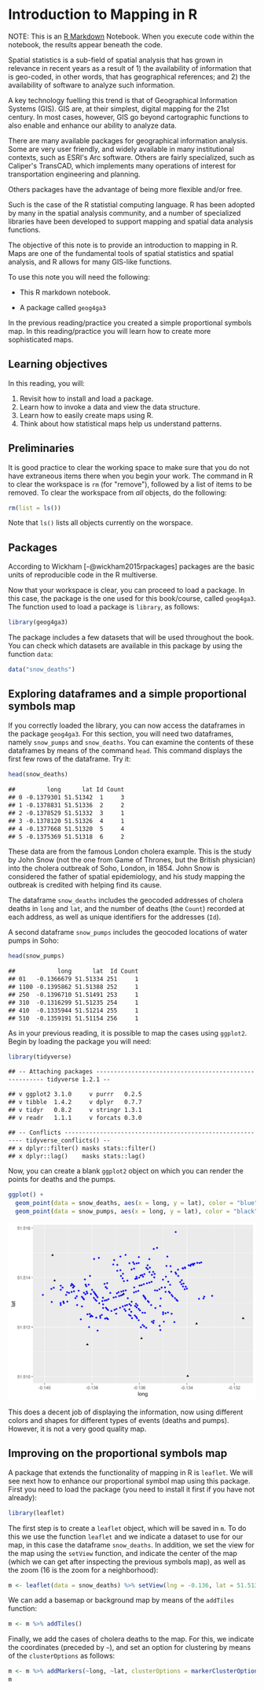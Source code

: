 # Introduction to Mapping in R

NOTE: This is an [R Markdown](http://rmarkdown.rstudio.com) Notebook. When you execute code within the notebook, the results appear beneath the code. 

Spatial statistics is a sub-field of spatial analysis that has grown in relevance in recent years as a result of 1) the availability of information that is geo-coded, in other words, that has geographical references; and 2) the availability of software to analyze such information.

A key technology fuelling this trend is that of Geographical Information Systems (GIS). GIS are, at their simplest, digital mapping for the 21st century. In most cases, however, GIS go beyond cartographic functions to also enable and enhance our ability to analyze data.

There are many available packages for geographical information analysis. Some are very user friendly, and widely available in many institutional contexts, such as ESRI's Arc software. Others are fairly specialized, such as Caliper's TransCAD, which implements many operations of interest for transportation engineering and planning. 

Others packages have the advantage of being more flexible and/or free.

Such is the case of the R statistial computing language. R has been adopted by many in the spatial analysis community, and a number of specialized libraries have been developed to support mapping and spatial data analysis functions.

The objective of this note is to provide an introduction to mapping in R. Maps are one of the fundamental tools of spatial statistics and spatial analysis, and R allows for many GIS-like functions.

To use this note you will need the following:

* This R markdown notebook.

* A package called `geog4ga3`

In the previous reading/practice you created a simple proportional symbols map. In this reading/practice you will learn how to create more sophisticated maps.

## Learning objectives

In this reading, you will:

1. Revisit how to install and load a package.
2. Learn how to invoke a data and view the data structure.
3. Learn how to easily create maps using R.
4. Think about how statistical maps help us understand patterns. 

## Preliminaries

It is good practice to clear the working space to make sure that you do not have extraneous items there when you begin your work. The command in R to clear the workspace is `rm` (for "remove"), followed by a list of items to be removed. To clear the workspace from _all_ objects, do the following:

```r
rm(list = ls())
```

Note that `ls()` lists all objects currently on the worspace.

## Packages

According to Wickham [-@wickham2015rpackages] packages are the basic units of reproducible code in the R multiverse.

Now that your workspace is clear, you can proceed to load a package. In this case, the package is the one used for this book/course, called `geog4ga3`. The function used to load a package is `library`, as follows:

```r
library(geog4ga3)
```

The package includes a few datasets that will be used throughout the book. You can check which datasets are available in this package by using the function `data`:

```r
data("snow_deaths")
```

## Exploring dataframes and a simple proportional symbols map

If you correctly loaded the library, you can now access the dataframes in the package `geog4ga3`. For this section, you will need two dataframes, namely `snow_pumps` and `snow_deaths`. You can examine the contents of these dataframes by means of the command `head`. This command displays the first few rows of the dataframe. Try it:

```r
head(snow_deaths)
```

```
##         long      lat Id Count
## 0 -0.1379301 51.51342  1     3
## 1 -0.1378831 51.51336  2     2
## 2 -0.1378529 51.51332  3     1
## 3 -0.1378120 51.51326  4     1
## 4 -0.1377668 51.51320  5     4
## 5 -0.1375369 51.51318  6     2
```

These data are from the famous London cholera example. This is the study by John Snow (not the one from Game of Thrones, but the British physician) into the cholera outbreak of Soho, London, in 1854. John Snow is considered the father of spatial epidemiology, and his study mapping the outbreak is credited with helping find its cause.

The dataframe `snow_deaths` includes the geocoded addresses of cholera deaths in `long` and `lat`, and the number of deaths (the `Count`) recorded at each address, as well as unique identifiers for the addresses (`Id`).

A second dataframe `snow_pumps` includes the geocoded locations of water pumps in Soho:

```r
head(snow_pumps)
```

```
##            long      lat  Id Count
## 01   -0.1366679 51.51334 251     1
## 1100 -0.1395862 51.51388 252     1
## 250  -0.1396710 51.51491 253     1
## 310  -0.1316299 51.51235 254     1
## 410  -0.1335944 51.51214 255     1
## 510  -0.1359191 51.51154 256     1
```

As in your previous reading, it is possible to map the cases using `ggplot2`. Begin by loading the package you will need:

```r
library(tidyverse)
```

```
## -- Attaching packages ------------------------------------------------------- tidyverse 1.2.1 --
```

```
## v ggplot2 3.1.0     v purrr   0.2.5
## v tibble  1.4.2     v dplyr   0.7.7
## v tidyr   0.8.2     v stringr 1.3.1
## v readr   1.1.1     v forcats 0.3.0
```

```
## -- Conflicts ---------------------------------------------------------- tidyverse_conflicts() --
## x dplyr::filter() masks stats::filter()
## x dplyr::lag()    masks stats::lag()
```

Now, you can create a blank `ggplot2` object on which you can render the points for deaths and the pumps.

```r
ggplot() +
  geom_point(data = snow_deaths, aes(x = long, y = lat), color = "blue", shape = 16) +
  geom_point(data = snow_pumps, aes(x = long, y = lat), color = "black", shape = 17)
```

<img src="02-Introduction-to-Mapping_files/figure-html/unnamed-chunk-7-1.png" width="672" />

This does a decent job of displaying the information, now using different colors and shapes for different types of events (deaths and pumps). However, it is not a very good quality map.

## Improving on the proportional symbols map

A package that extends the functionality of mapping in R is `leaflet`. We will see next how to enhance our proportional symbol map using this package. First you  need to load the package (you need to install it first if you have not already):

```r
library(leaflet)
```

The first step is to create a `leaflet` object, which will be saved in `m`. To do this we use the function `leaflet` and we indicate a dataset to use for our map, in this case the dataframe `snow_deaths`. In addition, we set the view for the map using the `setView` function, and indicate the center of the map (which we can get after inspecting the previous symbols map), as well as the zoom (16 is the zoom for a neighborhood): 

```r
m <- leaflet(data = snow_deaths) %>% setView(lng = -0.136, lat = 51.513, zoom = 16)
```

We can add a basemap or background map by means of the `addTiles` function:

```r
m <- m %>% addTiles()
```

Finally, we add the cases of cholera deaths to the map. For this, we indicate the coordinates (preceded by `~`), and set an option for clustering by means of the `clusterOptions` as follows:

```r
m <- m %>% addMarkers(~long, ~lat, clusterOptions = markerClusterOptions(), group = "Deaths")
m
```

<!--html_preserve--><div id="htmlwidget-a5e4240f49fcf938e487" style="width:672px;height:480px;" class="leaflet html-widget"></div>
<script type="application/json" data-for="htmlwidget-a5e4240f49fcf938e487">{"x":{"options":{"crs":{"crsClass":"L.CRS.EPSG3857","code":null,"proj4def":null,"projectedBounds":null,"options":{}}},"setView":[[51.513,-0.136],16,[]],"calls":[{"method":"addTiles","args":["//{s}.tile.openstreetmap.org/{z}/{x}/{y}.png",null,null,{"minZoom":0,"maxZoom":18,"tileSize":256,"subdomains":"abc","errorTileUrl":"","tms":false,"noWrap":false,"zoomOffset":0,"zoomReverse":false,"opacity":1,"zIndex":1,"detectRetina":false,"attribution":"&copy; <a href=\"http://openstreetmap.org\">OpenStreetMap<\/a> contributors, <a href=\"http://creativecommons.org/licenses/by-sa/2.0/\">CC-BY-SA<\/a>"}]},{"method":"addMarkers","args":[[51.5134177124172,51.5133613998342,51.5133170489738,51.5132621296606,51.5132039767177,51.5131835520485,51.5133591867692,51.5133280355029,51.5133229578595,51.5134266728971,51.5133811892354,51.5134623424476,51.5132159285183,51.5131694485925,51.5131164749112,51.5132396116239,51.5131644210432,51.5131781841165,51.5131111979614,51.5130554375432,51.5134413327101,51.5135924208041,51.5134023383083,51.5133795728564,51.5134107815111,51.5136414526995,51.5136934269499,51.5137448755457,51.5136761001242,51.513589650219,51.5136630762747,51.5135023127246,51.5135825682104,51.5135413161461,51.5132975437477,51.5132905255639,51.5130133334294,51.5129647596832,51.5128932509875,51.5129641586053,51.5130248397129,51.5130266757898,51.5128309621333,51.5128845609982,51.512526461566,51.5124652322484,51.5124282017241,51.5124146502324,51.5125095595528,51.5123779695186,51.5124468842647,51.5124910903494,51.5123735237671,51.5123394658191,51.5123641435114,51.5123186592339,51.5125404192213,51.5126486001691,51.5126924102854,51.5129565492695,51.5127646786194,51.512780135276,51.5127261821783,51.5126812212502,51.5129138940919,51.5130464173057,51.5130736199273,51.5130871653118,51.5131217300639,51.5131870380734,51.5132144650686,51.5132493670279,51.5132712298232,51.5133000053292,51.513159501803,51.5130159068474,51.5129212632447,51.5128901273703,51.5128594972903,51.5128304407162,51.5127817133823,51.5127289953887,51.5128684899971,51.5127227024346,51.5126544175993,51.5127129238493,51.5126151331328,51.5124909274326,51.512449001123,51.5124646732061,51.5124131425941,51.5123580283144,51.5122714848582,51.5123551037207,51.5119909705128,51.5120825390407,51.5120308435294,51.511969715045,51.5118816026324,51.5120498288562,51.5122501450068,51.5121617481752,51.5122122493473,51.5125728000174,51.5125753130745,51.512671783869,51.5127265275065,51.5127937521836,51.5128459418976,51.5128794716827,51.5129387875413,51.5127652622967,51.5128439493493,51.5125320092663,51.5121976542315,51.5122147337627,51.5131535576567,51.5130560038467,51.5131654276186,51.5130978234435,51.5132380800188,51.5132931133948,51.5133792266715,51.5134305977733,51.5134746492998,51.513421592435,51.5135280975109,51.513481380808,51.5135939675143,51.5132269067679,51.5131797922196,51.5131320343792,51.5130478021104,51.5130059829172,51.5128825050525,51.5132697651429,51.5134585203029,51.513431301037,51.5134020526073,51.5125929850428,51.5125846188892,51.5125545302918,51.5125207793547,51.5131371982402,51.513228105499,51.5131523869471,51.5132575922725,51.5135441147158,51.5136261147011,51.51363711464,51.5135240566799,51.513819503245,51.5137237779958,51.5137037259797,51.5138308609666,51.5139154145108,51.5135966548401,51.5140320770328,51.5138912073965,51.5137575614511,51.5140647728081,51.5141461334489,51.5142009244163,51.5142299752522,51.5143186433979,51.5143770664962,51.5143572324987,51.5143820227307,51.5144016914121,51.5145215552817,51.5144974265937,51.5144724263714,51.5145042399781,51.5145458084146,51.5145612191587,51.5145938592689,51.514581130254,51.5146055484873,51.5158344922564,51.5151947768411,51.515148910154,51.514818276315,51.5148434841345,51.5149136908635,51.5144955261107,51.5147432533526,51.5144670343971,51.514453057596,51.5148446763327,51.5143888129264,51.5143992425991,51.5143350546395,51.5142241938589,51.5142200496112,51.5141451611806,51.5141081200325,51.5143589918305,51.5143258278403,51.5145439352589,51.5145694098648,51.5145860585039,51.5146120020105,51.5145748931058,51.5145068922349,51.5142738740676,51.5142925294013,51.5140584415023,51.514147904667,51.5139612895256,51.514026681852,51.514075625164,51.5140955500651,51.5141341964856,51.5140332357038,51.51399639475,51.5139599546022,51.5139447099578,51.5138209431322,51.5139986643176,51.5137949340791,51.5137664510085,51.5137255314975,51.5136915654178,51.5136724428681,51.5136025045006,51.5134817494629,51.5134582133826,51.5134291944654,51.5134042540195,51.5133593215734,51.5133780414208,51.513854511423,51.5138745706323,51.513564922941,51.5136162065225,51.5137422432042,51.5139182142438,51.5137723972996,51.5135021957619,51.5137121442364,51.513643808406,51.5137110723171,51.5140612381261,51.5147479928322,51.5147942645459,51.5145260811066,51.5147058764589,51.5123109173558,51.5119984599128,51.5118557192269],[-0.137930104010558,-0.137883080050043,-0.137852910334902,-0.137811953946547,-0.13776682625895,-0.137536941414194,-0.138200478229867,-0.138045001181023,-0.138276150015847,-0.138223486436163,-0.138337036751987,-0.138562712674585,-0.138425595569866,-0.138378445203786,-0.138337151287555,-0.138645453374908,-0.138697906588005,-0.137924280930384,-0.137864911517368,-0.137811483555299,-0.138761923444541,-0.138798841466148,-0.139044685640647,-0.138969769250852,-0.138863423701818,-0.138752495986867,-0.138808158700832,-0.138856026577997,-0.138886865385659,-0.139239358857342,-0.139321273414791,-0.139315996025543,-0.139615957798045,-0.139719311011435,-0.140073811518465,-0.139094018235715,-0.13969719300269,-0.139327083693065,-0.139317388053158,-0.139186819378375,-0.13903594103458,-0.139209112335763,-0.138427009719529,-0.138624089822381,-0.138095738730479,-0.138034566532032,-0.137983558408747,-0.138064861673808,-0.138193772599653,-0.13781768058354,-0.137655876664111,-0.137584251590895,-0.137650308280313,-0.137449685402355,-0.137375960345323,-0.137327183060384,-0.136979895082568,-0.137180471112416,-0.137052256705603,-0.137695283980724,-0.137532968405366,-0.137419027899659,-0.137367685597074,-0.137324900434833,-0.13753072078947,-0.137561709372639,-0.137465963095969,-0.137386069143822,-0.137305905402978,-0.137088921783477,-0.136996507652827,-0.136858967055843,-0.136777631573641,-0.13670521328998,-0.136493541498875,-0.1363296093128,-0.13642355437644,-0.136523354073943,-0.136599464715498,-0.136698903900388,-0.136818608892988,-0.136972720982157,-0.13635852222683,-0.136629907913101,-0.136584421189908,-0.136422562827327,-0.136345100970831,-0.136437423660872,-0.13637725593617,-0.136196885696964,-0.136141564934112,-0.136101691853672,-0.13603019775476,-0.136309771693643,-0.135940418807579,-0.135857833871398,-0.135800071388929,-0.13571676147881,-0.135119199651659,-0.135144413368991,-0.135393879321116,-0.135409196321426,-0.135472107671099,-0.135765474474457,-0.13587129725092,-0.135975667166644,-0.136032902456437,-0.136115157826193,-0.136180249325612,-0.136083007793062,-0.136139451247873,-0.135328712820307,-0.135122094886835,-0.134644707328384,-0.134521544053972,-0.13496689238324,-0.135098133618687,-0.134393575502607,-0.134505247562517,-0.134436800798234,-0.134593602630156,-0.134640476323922,-0.134708685062981,-0.134756193685838,-0.135244384441936,-0.134897297638676,-0.135157928194478,-0.135344164321286,-0.135063381103534,-0.135800950518772,-0.135761610342889,-0.135740195630197,-0.135644938517451,-0.135601712101864,-0.13550137997266,-0.135832121260455,-0.136048811687163,-0.136139629106658,-0.136227828987915,-0.134999321749233,-0.134792944843084,-0.134896134291146,-0.13499995822671,-0.133482869177093,-0.133265220914633,-0.133296159096638,-0.132933520033842,-0.133998061085642,-0.134041910097202,-0.134156125430805,-0.134091267691142,-0.134272307054501,-0.134220279673234,-0.134704077450268,-0.134782332224299,-0.135010480599383,-0.134923206586314,-0.134884697385023,-0.134212375301518,-0.13413525046192,-0.134364183806531,-0.134446761264503,-0.134479407284249,-0.13465781338051,-0.134367284903915,-0.134178675873201,-0.134159802982986,-0.134068743540174,-0.134085166112154,-0.133821454567768,-0.133922315573705,-0.133849801388977,-0.133725297875756,-0.133745361367268,-0.133675758620499,-0.133563506220195,-0.133466554504968,-0.133392911328955,-0.13447415999148,-0.135259025703631,-0.13539533964416,-0.136022252986943,-0.136804117171357,-0.13658336059377,-0.135652973903524,-0.135577955351805,-0.134859650909087,-0.134689584742692,-0.13481827258339,-0.135703556340337,-0.135561351789002,-0.135648690168136,-0.135415186294267,-0.135576357841223,-0.135356677740601,-0.135475413644982,-0.136226113608836,-0.136328132175019,-0.136222147739477,-0.136117449584061,-0.13603032610347,-0.136266512833731,-0.136421363235172,-0.136934565325728,-0.136930812044807,-0.136799217089535,-0.136779604473422,-0.136695911836955,-0.136712199114799,-0.136123239897924,-0.135958317916009,-0.135882661614175,-0.135787715898289,-0.135849408611936,-0.13600822222389,-0.136098773834616,-0.136169607538601,-0.135485063868566,-0.135374041226318,-0.135581830640019,-0.135679025987977,-0.135814477761582,-0.135904600280311,-0.135992150697614,-0.136216866756181,-0.136578747125891,-0.13667508400121,-0.136764348161167,-0.136876973157585,-0.13695294902936,-0.137230493796608,-0.136650546959065,-0.136502664677893,-0.13736659135294,-0.137421887399464,-0.137472256016921,-0.138300115934668,-0.137362664817636,-0.137995119447203,-0.138139258555061,-0.138239344033771,-0.138271816604014,-0.138082797902251,-0.137911683038597,-0.137707109451447,-0.137107740547768,-0.137064556384258,-0.138473542100727,-0.138123159327677,-0.137762148270563],null,null,"Deaths",{"interactive":true,"draggable":false,"keyboard":true,"title":"","alt":"","zIndexOffset":0,"opacity":1,"riseOnHover":false,"riseOffset":250},null,null,{"showCoverageOnHover":true,"zoomToBoundsOnClick":true,"spiderfyOnMaxZoom":true,"removeOutsideVisibleBounds":true,"spiderLegPolylineOptions":{"weight":1.5,"color":"#222","opacity":0.5},"freezeAtZoom":false},null,null,{"interactive":false,"permanent":false,"direction":"auto","opacity":1,"offset":[0,0],"textsize":"10px","textOnly":false,"className":"","sticky":true},null]}],"limits":{"lat":[51.5118557192269,51.5158344922564],"lng":[-0.140073811518465,-0.132933520033842]}},"evals":[],"jsHooks":[]}</script><!--/html_preserve-->

To the map above we could also add the location of the pumps (notice that the Broad Street Pump is already shown in the basemap!):

```r
m %>% addMarkers(data = snow_pumps, ~long, ~lat, group = "Pumps")
```

<!--html_preserve--><div id="htmlwidget-a3ea29815f8f07b96d24" style="width:672px;height:480px;" class="leaflet html-widget"></div>
<script type="application/json" data-for="htmlwidget-a3ea29815f8f07b96d24">{"x":{"options":{"crs":{"crsClass":"L.CRS.EPSG3857","code":null,"proj4def":null,"projectedBounds":null,"options":{}}},"setView":[[51.513,-0.136],16,[]],"calls":[{"method":"addTiles","args":["//{s}.tile.openstreetmap.org/{z}/{x}/{y}.png",null,null,{"minZoom":0,"maxZoom":18,"tileSize":256,"subdomains":"abc","errorTileUrl":"","tms":false,"noWrap":false,"zoomOffset":0,"zoomReverse":false,"opacity":1,"zIndex":1,"detectRetina":false,"attribution":"&copy; <a href=\"http://openstreetmap.org\">OpenStreetMap<\/a> contributors, <a href=\"http://creativecommons.org/licenses/by-sa/2.0/\">CC-BY-SA<\/a>"}]},{"method":"addMarkers","args":[[51.5134177124172,51.5133613998342,51.5133170489738,51.5132621296606,51.5132039767177,51.5131835520485,51.5133591867692,51.5133280355029,51.5133229578595,51.5134266728971,51.5133811892354,51.5134623424476,51.5132159285183,51.5131694485925,51.5131164749112,51.5132396116239,51.5131644210432,51.5131781841165,51.5131111979614,51.5130554375432,51.5134413327101,51.5135924208041,51.5134023383083,51.5133795728564,51.5134107815111,51.5136414526995,51.5136934269499,51.5137448755457,51.5136761001242,51.513589650219,51.5136630762747,51.5135023127246,51.5135825682104,51.5135413161461,51.5132975437477,51.5132905255639,51.5130133334294,51.5129647596832,51.5128932509875,51.5129641586053,51.5130248397129,51.5130266757898,51.5128309621333,51.5128845609982,51.512526461566,51.5124652322484,51.5124282017241,51.5124146502324,51.5125095595528,51.5123779695186,51.5124468842647,51.5124910903494,51.5123735237671,51.5123394658191,51.5123641435114,51.5123186592339,51.5125404192213,51.5126486001691,51.5126924102854,51.5129565492695,51.5127646786194,51.512780135276,51.5127261821783,51.5126812212502,51.5129138940919,51.5130464173057,51.5130736199273,51.5130871653118,51.5131217300639,51.5131870380734,51.5132144650686,51.5132493670279,51.5132712298232,51.5133000053292,51.513159501803,51.5130159068474,51.5129212632447,51.5128901273703,51.5128594972903,51.5128304407162,51.5127817133823,51.5127289953887,51.5128684899971,51.5127227024346,51.5126544175993,51.5127129238493,51.5126151331328,51.5124909274326,51.512449001123,51.5124646732061,51.5124131425941,51.5123580283144,51.5122714848582,51.5123551037207,51.5119909705128,51.5120825390407,51.5120308435294,51.511969715045,51.5118816026324,51.5120498288562,51.5122501450068,51.5121617481752,51.5122122493473,51.5125728000174,51.5125753130745,51.512671783869,51.5127265275065,51.5127937521836,51.5128459418976,51.5128794716827,51.5129387875413,51.5127652622967,51.5128439493493,51.5125320092663,51.5121976542315,51.5122147337627,51.5131535576567,51.5130560038467,51.5131654276186,51.5130978234435,51.5132380800188,51.5132931133948,51.5133792266715,51.5134305977733,51.5134746492998,51.513421592435,51.5135280975109,51.513481380808,51.5135939675143,51.5132269067679,51.5131797922196,51.5131320343792,51.5130478021104,51.5130059829172,51.5128825050525,51.5132697651429,51.5134585203029,51.513431301037,51.5134020526073,51.5125929850428,51.5125846188892,51.5125545302918,51.5125207793547,51.5131371982402,51.513228105499,51.5131523869471,51.5132575922725,51.5135441147158,51.5136261147011,51.51363711464,51.5135240566799,51.513819503245,51.5137237779958,51.5137037259797,51.5138308609666,51.5139154145108,51.5135966548401,51.5140320770328,51.5138912073965,51.5137575614511,51.5140647728081,51.5141461334489,51.5142009244163,51.5142299752522,51.5143186433979,51.5143770664962,51.5143572324987,51.5143820227307,51.5144016914121,51.5145215552817,51.5144974265937,51.5144724263714,51.5145042399781,51.5145458084146,51.5145612191587,51.5145938592689,51.514581130254,51.5146055484873,51.5158344922564,51.5151947768411,51.515148910154,51.514818276315,51.5148434841345,51.5149136908635,51.5144955261107,51.5147432533526,51.5144670343971,51.514453057596,51.5148446763327,51.5143888129264,51.5143992425991,51.5143350546395,51.5142241938589,51.5142200496112,51.5141451611806,51.5141081200325,51.5143589918305,51.5143258278403,51.5145439352589,51.5145694098648,51.5145860585039,51.5146120020105,51.5145748931058,51.5145068922349,51.5142738740676,51.5142925294013,51.5140584415023,51.514147904667,51.5139612895256,51.514026681852,51.514075625164,51.5140955500651,51.5141341964856,51.5140332357038,51.51399639475,51.5139599546022,51.5139447099578,51.5138209431322,51.5139986643176,51.5137949340791,51.5137664510085,51.5137255314975,51.5136915654178,51.5136724428681,51.5136025045006,51.5134817494629,51.5134582133826,51.5134291944654,51.5134042540195,51.5133593215734,51.5133780414208,51.513854511423,51.5138745706323,51.513564922941,51.5136162065225,51.5137422432042,51.5139182142438,51.5137723972996,51.5135021957619,51.5137121442364,51.513643808406,51.5137110723171,51.5140612381261,51.5147479928322,51.5147942645459,51.5145260811066,51.5147058764589,51.5123109173558,51.5119984599128,51.5118557192269],[-0.137930104010558,-0.137883080050043,-0.137852910334902,-0.137811953946547,-0.13776682625895,-0.137536941414194,-0.138200478229867,-0.138045001181023,-0.138276150015847,-0.138223486436163,-0.138337036751987,-0.138562712674585,-0.138425595569866,-0.138378445203786,-0.138337151287555,-0.138645453374908,-0.138697906588005,-0.137924280930384,-0.137864911517368,-0.137811483555299,-0.138761923444541,-0.138798841466148,-0.139044685640647,-0.138969769250852,-0.138863423701818,-0.138752495986867,-0.138808158700832,-0.138856026577997,-0.138886865385659,-0.139239358857342,-0.139321273414791,-0.139315996025543,-0.139615957798045,-0.139719311011435,-0.140073811518465,-0.139094018235715,-0.13969719300269,-0.139327083693065,-0.139317388053158,-0.139186819378375,-0.13903594103458,-0.139209112335763,-0.138427009719529,-0.138624089822381,-0.138095738730479,-0.138034566532032,-0.137983558408747,-0.138064861673808,-0.138193772599653,-0.13781768058354,-0.137655876664111,-0.137584251590895,-0.137650308280313,-0.137449685402355,-0.137375960345323,-0.137327183060384,-0.136979895082568,-0.137180471112416,-0.137052256705603,-0.137695283980724,-0.137532968405366,-0.137419027899659,-0.137367685597074,-0.137324900434833,-0.13753072078947,-0.137561709372639,-0.137465963095969,-0.137386069143822,-0.137305905402978,-0.137088921783477,-0.136996507652827,-0.136858967055843,-0.136777631573641,-0.13670521328998,-0.136493541498875,-0.1363296093128,-0.13642355437644,-0.136523354073943,-0.136599464715498,-0.136698903900388,-0.136818608892988,-0.136972720982157,-0.13635852222683,-0.136629907913101,-0.136584421189908,-0.136422562827327,-0.136345100970831,-0.136437423660872,-0.13637725593617,-0.136196885696964,-0.136141564934112,-0.136101691853672,-0.13603019775476,-0.136309771693643,-0.135940418807579,-0.135857833871398,-0.135800071388929,-0.13571676147881,-0.135119199651659,-0.135144413368991,-0.135393879321116,-0.135409196321426,-0.135472107671099,-0.135765474474457,-0.13587129725092,-0.135975667166644,-0.136032902456437,-0.136115157826193,-0.136180249325612,-0.136083007793062,-0.136139451247873,-0.135328712820307,-0.135122094886835,-0.134644707328384,-0.134521544053972,-0.13496689238324,-0.135098133618687,-0.134393575502607,-0.134505247562517,-0.134436800798234,-0.134593602630156,-0.134640476323922,-0.134708685062981,-0.134756193685838,-0.135244384441936,-0.134897297638676,-0.135157928194478,-0.135344164321286,-0.135063381103534,-0.135800950518772,-0.135761610342889,-0.135740195630197,-0.135644938517451,-0.135601712101864,-0.13550137997266,-0.135832121260455,-0.136048811687163,-0.136139629106658,-0.136227828987915,-0.134999321749233,-0.134792944843084,-0.134896134291146,-0.13499995822671,-0.133482869177093,-0.133265220914633,-0.133296159096638,-0.132933520033842,-0.133998061085642,-0.134041910097202,-0.134156125430805,-0.134091267691142,-0.134272307054501,-0.134220279673234,-0.134704077450268,-0.134782332224299,-0.135010480599383,-0.134923206586314,-0.134884697385023,-0.134212375301518,-0.13413525046192,-0.134364183806531,-0.134446761264503,-0.134479407284249,-0.13465781338051,-0.134367284903915,-0.134178675873201,-0.134159802982986,-0.134068743540174,-0.134085166112154,-0.133821454567768,-0.133922315573705,-0.133849801388977,-0.133725297875756,-0.133745361367268,-0.133675758620499,-0.133563506220195,-0.133466554504968,-0.133392911328955,-0.13447415999148,-0.135259025703631,-0.13539533964416,-0.136022252986943,-0.136804117171357,-0.13658336059377,-0.135652973903524,-0.135577955351805,-0.134859650909087,-0.134689584742692,-0.13481827258339,-0.135703556340337,-0.135561351789002,-0.135648690168136,-0.135415186294267,-0.135576357841223,-0.135356677740601,-0.135475413644982,-0.136226113608836,-0.136328132175019,-0.136222147739477,-0.136117449584061,-0.13603032610347,-0.136266512833731,-0.136421363235172,-0.136934565325728,-0.136930812044807,-0.136799217089535,-0.136779604473422,-0.136695911836955,-0.136712199114799,-0.136123239897924,-0.135958317916009,-0.135882661614175,-0.135787715898289,-0.135849408611936,-0.13600822222389,-0.136098773834616,-0.136169607538601,-0.135485063868566,-0.135374041226318,-0.135581830640019,-0.135679025987977,-0.135814477761582,-0.135904600280311,-0.135992150697614,-0.136216866756181,-0.136578747125891,-0.13667508400121,-0.136764348161167,-0.136876973157585,-0.13695294902936,-0.137230493796608,-0.136650546959065,-0.136502664677893,-0.13736659135294,-0.137421887399464,-0.137472256016921,-0.138300115934668,-0.137362664817636,-0.137995119447203,-0.138139258555061,-0.138239344033771,-0.138271816604014,-0.138082797902251,-0.137911683038597,-0.137707109451447,-0.137107740547768,-0.137064556384258,-0.138473542100727,-0.138123159327677,-0.137762148270563],null,null,"Deaths",{"interactive":true,"draggable":false,"keyboard":true,"title":"","alt":"","zIndexOffset":0,"opacity":1,"riseOnHover":false,"riseOffset":250},null,null,{"showCoverageOnHover":true,"zoomToBoundsOnClick":true,"spiderfyOnMaxZoom":true,"removeOutsideVisibleBounds":true,"spiderLegPolylineOptions":{"weight":1.5,"color":"#222","opacity":0.5},"freezeAtZoom":false},null,null,{"interactive":false,"permanent":false,"direction":"auto","opacity":1,"offset":[0,0],"textsize":"10px","textOnly":false,"className":"","sticky":true},null]},{"method":"addMarkers","args":[[51.5133411171264,51.5138759909098,51.5149055726104,51.5123540234819,51.5121388790536,51.5115423185445,51.5100193479995,51.5112952261304],[-0.136667876716997,-0.139586169059145,-0.13967102270027,-0.13162985673562,-0.133594411488385,-0.135919147673632,-0.133961736109809,-0.138198768040845],null,null,"Pumps",{"interactive":true,"draggable":false,"keyboard":true,"title":"","alt":"","zIndexOffset":0,"opacity":1,"riseOnHover":false,"riseOffset":250},null,null,null,null,null,{"interactive":false,"permanent":false,"direction":"auto","opacity":1,"offset":[0,0],"textsize":"10px","textOnly":false,"className":"","sticky":true},null]}],"limits":{"lat":[51.5100193479995,51.5158344922564],"lng":[-0.140073811518465,-0.13162985673562]}},"evals":[],"jsHooks":[]}</script><!--/html_preserve-->

The above results in a much nicer map. Is this map informative? What does it tell you about the incidence of cholera and the location of the pumps?

## Some simple spatial analysis

We could even begin to do some spatial analysis on this map! For instance, we could create a _heatmap_. You have probably seen heatmaps in many different situations before, as they are a popular visualization tool. Heatmaps are created based on a spatial analytical technique called _kernel analysis_. We will cover this technique in more detail later on. For the time being, it can be illustrated by taking advantage of the `leaflet.extras` package, which contains a heatmap function. Load the package as follows:

```r
library(leaflet.extras)
```

Next, create a second leaflet object for this example, and call it `m2`. Notice that we are using the same `setView` parameters:

```r
m2 <- leaflet(data = snow_deaths) %>% setView(lng = -0.136, lat = 51.513, zoom = 16) %>% addTiles()
```

Then, add the heatmap. The function used to do this is `addHeatmap`. We specify the coordinates and the variable for the intensity (i.e., each case in the dataframe is representative of `Count` deaths at the address). Two parameters are important here, the `blur` and the `radius`. If you are working with the R notebook version of the book, experiment changing these parameters:

```r
m2 %>% addHeatmap(lng = ~long, lat = ~lat, intensity = ~Count,
             blur = 40, max = 1, radius = 25)
```

<!--html_preserve--><div id="htmlwidget-6e4fbc8379d5974d0164" style="width:672px;height:480px;" class="leaflet html-widget"></div>
<script type="application/json" data-for="htmlwidget-6e4fbc8379d5974d0164">{"x":{"options":{"crs":{"crsClass":"L.CRS.EPSG3857","code":null,"proj4def":null,"projectedBounds":null,"options":{}}},"setView":[[51.513,-0.136],16,[]],"calls":[{"method":"addTiles","args":["//{s}.tile.openstreetmap.org/{z}/{x}/{y}.png",null,null,{"minZoom":0,"maxZoom":18,"tileSize":256,"subdomains":"abc","errorTileUrl":"","tms":false,"noWrap":false,"zoomOffset":0,"zoomReverse":false,"opacity":1,"zIndex":1,"detectRetina":false,"attribution":"&copy; <a href=\"http://openstreetmap.org\">OpenStreetMap<\/a> contributors, <a href=\"http://creativecommons.org/licenses/by-sa/2.0/\">CC-BY-SA<\/a>"}]},{"method":"addHeatmap","args":[[[51.5134177124172,-0.137930104010558,3],[51.5133613998342,-0.137883080050043,2],[51.5133170489738,-0.137852910334902,1],[51.5132621296606,-0.137811953946547,1],[51.5132039767177,-0.13776682625895,4],[51.5131835520485,-0.137536941414194,2],[51.5133591867692,-0.138200478229867,2],[51.5133280355029,-0.138045001181023,2],[51.5133229578595,-0.138276150015847,3],[51.5134266728971,-0.138223486436163,2],[51.5133811892354,-0.138337036751987,2],[51.5134623424476,-0.138562712674585,1],[51.5132159285183,-0.138425595569866,3],[51.5131694485925,-0.138378445203786,1],[51.5131164749112,-0.138337151287555,4],[51.5132396116239,-0.138645453374908,1],[51.5131644210432,-0.138697906588005,1],[51.5131781841165,-0.137924280930384,1],[51.5131111979614,-0.137864911517368,4],[51.5130554375432,-0.137811483555299,3],[51.5134413327101,-0.138761923444541,2],[51.5135924208041,-0.138798841466148,1],[51.5134023383083,-0.139044685640647,2],[51.5133795728564,-0.138969769250852,2],[51.5134107815111,-0.138863423701818,2],[51.5136414526995,-0.138752495986867,1],[51.5136934269499,-0.138808158700832,1],[51.5137448755457,-0.138856026577997,3],[51.5136761001242,-0.138886865385659,1],[51.513589650219,-0.139239358857342,1],[51.5136630762747,-0.139321273414791,1],[51.5135023127246,-0.139315996025543,1],[51.5135825682104,-0.139615957798045,2],[51.5135413161461,-0.139719311011435,2],[51.5132975437477,-0.140073811518465,1],[51.5132905255639,-0.139094018235715,1],[51.5130133334294,-0.13969719300269,1],[51.5129647596832,-0.139327083693065,1],[51.5128932509875,-0.139317388053158,2],[51.5129641586053,-0.139186819378375,8],[51.5130248397129,-0.13903594103458,2],[51.5130266757898,-0.139209112335763,1],[51.5128309621333,-0.138427009719529,1],[51.5128845609982,-0.138624089822381,1],[51.512526461566,-0.138095738730479,1],[51.5124652322484,-0.138034566532032,1],[51.5124282017241,-0.137983558408747,4],[51.5124146502324,-0.138064861673808,1],[51.5125095595528,-0.138193772599653,1],[51.5123779695186,-0.13781768058354,1],[51.5124468842647,-0.137655876664111,1],[51.5124910903494,-0.137584251590895,4],[51.5123735237671,-0.137650308280313,1],[51.5123394658191,-0.137449685402355,1],[51.5123641435114,-0.137375960345323,1],[51.5123186592339,-0.137327183060384,1],[51.5125404192213,-0.136979895082568,1],[51.5126486001691,-0.137180471112416,2],[51.5126924102854,-0.137052256705603,1],[51.5129565492695,-0.137695283980724,1],[51.5127646786194,-0.137532968405366,1],[51.512780135276,-0.137419027899659,2],[51.5127261821783,-0.137367685597074,1],[51.5126812212502,-0.137324900434833,1],[51.5129138940919,-0.13753072078947,2],[51.5130464173057,-0.137561709372639,2],[51.5130736199273,-0.137465963095969,1],[51.5130871653118,-0.137386069143822,2],[51.5131217300639,-0.137305905402978,3],[51.5131870380734,-0.137088921783477,1],[51.5132144650686,-0.136996507652827,4],[51.5132493670279,-0.136858967055843,15],[51.5132712298232,-0.136777631573641,3],[51.5133000053292,-0.13670521328998,4],[51.513159501803,-0.136493541498875,5],[51.5130159068474,-0.1363296093128,2],[51.5129212632447,-0.13642355437644,1],[51.5128901273703,-0.136523354073943,2],[51.5128594972903,-0.136599464715498,1],[51.5128304407162,-0.136698903900388,1],[51.5127817133823,-0.136818608892988,1],[51.5127289953887,-0.136972720982157,1],[51.5128684899971,-0.13635852222683,1],[51.5127227024346,-0.136629907913101,1],[51.5126544175993,-0.136584421189908,1],[51.5127129238493,-0.136422562827327,1],[51.5126151331328,-0.136345100970831,1],[51.5124909274326,-0.136437423660872,1],[51.512449001123,-0.13637725593617,1],[51.5124646732061,-0.136196885696964,1],[51.5124131425941,-0.136141564934112,1],[51.5123580283144,-0.136101691853672,2],[51.5122714848582,-0.13603019775476,1],[51.5123551037207,-0.136309771693643,1],[51.5119909705128,-0.135940418807579,4],[51.5120825390407,-0.135857833871398,2],[51.5120308435294,-0.135800071388929,1],[51.511969715045,-0.13571676147881,4],[51.5118816026324,-0.135119199651659,4],[51.5120498288562,-0.135144413368991,1],[51.5122501450068,-0.135393879321116,4],[51.5121617481752,-0.135409196321426,1],[51.5122122493473,-0.135472107671099,1],[51.5125728000174,-0.135765474474457,2],[51.5125753130745,-0.13587129725092,1],[51.512671783869,-0.135975667166644,2],[51.5127265275065,-0.136032902456437,3],[51.5127937521836,-0.136115157826193,1],[51.5128459418976,-0.136180249325612,4],[51.5128794716827,-0.136083007793062,1],[51.5129387875413,-0.136139451247873,1],[51.5127652622967,-0.135328712820307,7],[51.5128439493493,-0.135122094886835,3],[51.5125320092663,-0.134644707328384,8],[51.5121976542315,-0.134521544053972,1],[51.5122147337627,-0.13496689238324,1],[51.5131535576567,-0.135098133618687,5],[51.5130560038467,-0.134393575502607,8],[51.5131654276186,-0.134505247562517,2],[51.5130978234435,-0.134436800798234,1],[51.5132380800188,-0.134593602630156,1],[51.5132931133948,-0.134640476323922,2],[51.5133792266715,-0.134708685062981,1],[51.5134305977733,-0.134756193685838,2],[51.5134746492998,-0.135244384441936,2],[51.513421592435,-0.134897297638676,3],[51.5135280975109,-0.135157928194478,1],[51.513481380808,-0.135344164321286,2],[51.5135939675143,-0.135063381103534,2],[51.5132269067679,-0.135800950518772,3],[51.5131797922196,-0.135761610342889,1],[51.5131320343792,-0.135740195630197,2],[51.5130478021104,-0.135644938517451,1],[51.5130059829172,-0.135601712101864,1],[51.5128825050525,-0.13550137997266,1],[51.5132697651429,-0.135832121260455,1],[51.5134585203029,-0.136048811687163,3],[51.513431301037,-0.136139629106658,3],[51.5134020526073,-0.136227828987915,3],[51.5125929850428,-0.134999321749233,3],[51.5125846188892,-0.134792944843084,1],[51.5125545302918,-0.134896134291146,2],[51.5125207793547,-0.13499995822671,1],[51.5131371982402,-0.133482869177093,1],[51.513228105499,-0.133265220914633,1],[51.5131523869471,-0.133296159096638,2],[51.5132575922725,-0.132933520033842,1],[51.5135441147158,-0.133998061085642,1],[51.5136261147011,-0.134041910097202,1],[51.51363711464,-0.134156125430805,2],[51.5135240566799,-0.134091267691142,2],[51.513819503245,-0.134272307054501,1],[51.5137237779958,-0.134220279673234,1],[51.5137037259797,-0.134704077450268,1],[51.5138308609666,-0.134782332224299,1],[51.5139154145108,-0.135010480599383,1],[51.5135966548401,-0.134923206586314,1],[51.5140320770328,-0.134884697385023,1],[51.5138912073965,-0.134212375301518,5],[51.5137575614511,-0.13413525046192,1],[51.5140647728081,-0.134364183806531,1],[51.5141461334489,-0.134446761264503,2],[51.5142009244163,-0.134479407284249,2],[51.5142299752522,-0.13465781338051,1],[51.5143186433979,-0.134367284903915,1],[51.5143770664962,-0.134178675873201,1],[51.5143572324987,-0.134159802982986,1],[51.5143820227307,-0.134068743540174,2],[51.5144016914121,-0.134085166112154,2],[51.5145215552817,-0.133821454567768,5],[51.5144974265937,-0.133922315573705,1],[51.5144724263714,-0.133849801388977,1],[51.5145042399781,-0.133725297875756,1],[51.5145458084146,-0.133745361367268,1],[51.5145612191587,-0.133675758620499,4],[51.5145938592689,-0.133563506220195,1],[51.514581130254,-0.133466554504968,2],[51.5146055484873,-0.133392911328955,1],[51.5158344922564,-0.13447415999148,1],[51.5151947768411,-0.135259025703631,1],[51.515148910154,-0.13539533964416,1],[51.514818276315,-0.136022252986943,1],[51.5148434841345,-0.136804117171357,3],[51.5149136908635,-0.13658336059377,1],[51.5144955261107,-0.135652973903524,1],[51.5147432533526,-0.135577955351805,2],[51.5144670343971,-0.134859650909087,1],[51.514453057596,-0.134689584742692,1],[51.5148446763327,-0.13481827258339,1],[51.5143888129264,-0.135703556340337,1],[51.5143992425991,-0.135561351789002,1],[51.5143350546395,-0.135648690168136,2],[51.5142241938589,-0.135415186294267,1],[51.5142200496112,-0.135576357841223,1],[51.5141451611806,-0.135356677740601,2],[51.5141081200325,-0.135475413644982,3],[51.5143589918305,-0.136226113608836,2],[51.5143258278403,-0.136328132175019,1],[51.5145439352589,-0.136222147739477,1],[51.5145694098648,-0.136117449584061,1],[51.5145860585039,-0.13603032610347,1],[51.5146120020105,-0.136266512833731,1],[51.5145748931058,-0.136421363235172,2],[51.5145068922349,-0.136934565325728,3],[51.5142738740676,-0.136930812044807,3],[51.5142925294013,-0.136799217089535,1],[51.5140584415023,-0.136779604473422,1],[51.514147904667,-0.136695911836955,3],[51.5139612895256,-0.136712199114799,1],[51.514026681852,-0.136123239897924,1],[51.514075625164,-0.135958317916009,1],[51.5140955500651,-0.135882661614175,1],[51.5141341964856,-0.135787715898289,2],[51.5140332357038,-0.135849408611936,2],[51.51399639475,-0.13600822222389,4],[51.5139599546022,-0.136098773834616,5],[51.5139447099578,-0.136169607538601,2],[51.5138209431322,-0.135485063868566,5],[51.5139986643176,-0.135374041226318,5],[51.5137949340791,-0.135581830640019,3],[51.5137664510085,-0.135679025987977,3],[51.5137255314975,-0.135814477761582,1],[51.5136915654178,-0.135904600280311,5],[51.5136724428681,-0.135992150697614,4],[51.5136025045006,-0.136216866756181,4],[51.5134817494629,-0.136578747125891,1],[51.5134582133826,-0.13667508400121,4],[51.5134291944654,-0.136764348161167,1],[51.5134042540195,-0.136876973157585,3],[51.5133593215734,-0.13695294902936,2],[51.5133780414208,-0.137230493796608,1],[51.513854511423,-0.136650546959065,2],[51.5138745706323,-0.136502664677893,1],[51.513564922941,-0.13736659135294,1],[51.5136162065225,-0.137421887399464,2],[51.5137422432042,-0.137472256016921,3],[51.5139182142438,-0.138300115934668,1],[51.5137723972996,-0.137362664817636,1],[51.5135021957619,-0.137995119447203,4],[51.5137121442364,-0.138139258555061,2],[51.513643808406,-0.138239344033771,2],[51.5137110723171,-0.138271816604014,1],[51.5140612381261,-0.138082797902251,5],[51.5147479928322,-0.137911683038597,3],[51.5147942645459,-0.137707109451447,2],[51.5145260811066,-0.137107740547768,3],[51.5147058764589,-0.137064556384258,2],[51.5123109173558,-0.138473542100727,1],[51.5119984599128,-0.138123159327677,1],[51.5118557192269,-0.137762148270563,1]],null,null,{"minOpacity":0.05,"max":1,"radius":25,"blur":40}]}],"limits":{"lat":[51.5118557192269,51.5158344922564],"lng":[-0.140073811518465,-0.132933520033842]}},"evals":[],"jsHooks":[]}</script><!--/html_preserve-->

Lastly, you can also add markers for the pumps as follows:

```r
m2 %>% addHeatmap(lng = ~long, lat = ~lat, intensity = ~Count,
             blur = 40, max = 1, radius = 25) %>%
  addMarkers(data = snow_pumps, ~long, ~lat, group = "Pumps")
```

<!--html_preserve--><div id="htmlwidget-ff9aa84f4adf2fa72be5" style="width:672px;height:480px;" class="leaflet html-widget"></div>
<script type="application/json" data-for="htmlwidget-ff9aa84f4adf2fa72be5">{"x":{"options":{"crs":{"crsClass":"L.CRS.EPSG3857","code":null,"proj4def":null,"projectedBounds":null,"options":{}}},"setView":[[51.513,-0.136],16,[]],"calls":[{"method":"addTiles","args":["//{s}.tile.openstreetmap.org/{z}/{x}/{y}.png",null,null,{"minZoom":0,"maxZoom":18,"tileSize":256,"subdomains":"abc","errorTileUrl":"","tms":false,"noWrap":false,"zoomOffset":0,"zoomReverse":false,"opacity":1,"zIndex":1,"detectRetina":false,"attribution":"&copy; <a href=\"http://openstreetmap.org\">OpenStreetMap<\/a> contributors, <a href=\"http://creativecommons.org/licenses/by-sa/2.0/\">CC-BY-SA<\/a>"}]},{"method":"addHeatmap","args":[[[51.5134177124172,-0.137930104010558,3],[51.5133613998342,-0.137883080050043,2],[51.5133170489738,-0.137852910334902,1],[51.5132621296606,-0.137811953946547,1],[51.5132039767177,-0.13776682625895,4],[51.5131835520485,-0.137536941414194,2],[51.5133591867692,-0.138200478229867,2],[51.5133280355029,-0.138045001181023,2],[51.5133229578595,-0.138276150015847,3],[51.5134266728971,-0.138223486436163,2],[51.5133811892354,-0.138337036751987,2],[51.5134623424476,-0.138562712674585,1],[51.5132159285183,-0.138425595569866,3],[51.5131694485925,-0.138378445203786,1],[51.5131164749112,-0.138337151287555,4],[51.5132396116239,-0.138645453374908,1],[51.5131644210432,-0.138697906588005,1],[51.5131781841165,-0.137924280930384,1],[51.5131111979614,-0.137864911517368,4],[51.5130554375432,-0.137811483555299,3],[51.5134413327101,-0.138761923444541,2],[51.5135924208041,-0.138798841466148,1],[51.5134023383083,-0.139044685640647,2],[51.5133795728564,-0.138969769250852,2],[51.5134107815111,-0.138863423701818,2],[51.5136414526995,-0.138752495986867,1],[51.5136934269499,-0.138808158700832,1],[51.5137448755457,-0.138856026577997,3],[51.5136761001242,-0.138886865385659,1],[51.513589650219,-0.139239358857342,1],[51.5136630762747,-0.139321273414791,1],[51.5135023127246,-0.139315996025543,1],[51.5135825682104,-0.139615957798045,2],[51.5135413161461,-0.139719311011435,2],[51.5132975437477,-0.140073811518465,1],[51.5132905255639,-0.139094018235715,1],[51.5130133334294,-0.13969719300269,1],[51.5129647596832,-0.139327083693065,1],[51.5128932509875,-0.139317388053158,2],[51.5129641586053,-0.139186819378375,8],[51.5130248397129,-0.13903594103458,2],[51.5130266757898,-0.139209112335763,1],[51.5128309621333,-0.138427009719529,1],[51.5128845609982,-0.138624089822381,1],[51.512526461566,-0.138095738730479,1],[51.5124652322484,-0.138034566532032,1],[51.5124282017241,-0.137983558408747,4],[51.5124146502324,-0.138064861673808,1],[51.5125095595528,-0.138193772599653,1],[51.5123779695186,-0.13781768058354,1],[51.5124468842647,-0.137655876664111,1],[51.5124910903494,-0.137584251590895,4],[51.5123735237671,-0.137650308280313,1],[51.5123394658191,-0.137449685402355,1],[51.5123641435114,-0.137375960345323,1],[51.5123186592339,-0.137327183060384,1],[51.5125404192213,-0.136979895082568,1],[51.5126486001691,-0.137180471112416,2],[51.5126924102854,-0.137052256705603,1],[51.5129565492695,-0.137695283980724,1],[51.5127646786194,-0.137532968405366,1],[51.512780135276,-0.137419027899659,2],[51.5127261821783,-0.137367685597074,1],[51.5126812212502,-0.137324900434833,1],[51.5129138940919,-0.13753072078947,2],[51.5130464173057,-0.137561709372639,2],[51.5130736199273,-0.137465963095969,1],[51.5130871653118,-0.137386069143822,2],[51.5131217300639,-0.137305905402978,3],[51.5131870380734,-0.137088921783477,1],[51.5132144650686,-0.136996507652827,4],[51.5132493670279,-0.136858967055843,15],[51.5132712298232,-0.136777631573641,3],[51.5133000053292,-0.13670521328998,4],[51.513159501803,-0.136493541498875,5],[51.5130159068474,-0.1363296093128,2],[51.5129212632447,-0.13642355437644,1],[51.5128901273703,-0.136523354073943,2],[51.5128594972903,-0.136599464715498,1],[51.5128304407162,-0.136698903900388,1],[51.5127817133823,-0.136818608892988,1],[51.5127289953887,-0.136972720982157,1],[51.5128684899971,-0.13635852222683,1],[51.5127227024346,-0.136629907913101,1],[51.5126544175993,-0.136584421189908,1],[51.5127129238493,-0.136422562827327,1],[51.5126151331328,-0.136345100970831,1],[51.5124909274326,-0.136437423660872,1],[51.512449001123,-0.13637725593617,1],[51.5124646732061,-0.136196885696964,1],[51.5124131425941,-0.136141564934112,1],[51.5123580283144,-0.136101691853672,2],[51.5122714848582,-0.13603019775476,1],[51.5123551037207,-0.136309771693643,1],[51.5119909705128,-0.135940418807579,4],[51.5120825390407,-0.135857833871398,2],[51.5120308435294,-0.135800071388929,1],[51.511969715045,-0.13571676147881,4],[51.5118816026324,-0.135119199651659,4],[51.5120498288562,-0.135144413368991,1],[51.5122501450068,-0.135393879321116,4],[51.5121617481752,-0.135409196321426,1],[51.5122122493473,-0.135472107671099,1],[51.5125728000174,-0.135765474474457,2],[51.5125753130745,-0.13587129725092,1],[51.512671783869,-0.135975667166644,2],[51.5127265275065,-0.136032902456437,3],[51.5127937521836,-0.136115157826193,1],[51.5128459418976,-0.136180249325612,4],[51.5128794716827,-0.136083007793062,1],[51.5129387875413,-0.136139451247873,1],[51.5127652622967,-0.135328712820307,7],[51.5128439493493,-0.135122094886835,3],[51.5125320092663,-0.134644707328384,8],[51.5121976542315,-0.134521544053972,1],[51.5122147337627,-0.13496689238324,1],[51.5131535576567,-0.135098133618687,5],[51.5130560038467,-0.134393575502607,8],[51.5131654276186,-0.134505247562517,2],[51.5130978234435,-0.134436800798234,1],[51.5132380800188,-0.134593602630156,1],[51.5132931133948,-0.134640476323922,2],[51.5133792266715,-0.134708685062981,1],[51.5134305977733,-0.134756193685838,2],[51.5134746492998,-0.135244384441936,2],[51.513421592435,-0.134897297638676,3],[51.5135280975109,-0.135157928194478,1],[51.513481380808,-0.135344164321286,2],[51.5135939675143,-0.135063381103534,2],[51.5132269067679,-0.135800950518772,3],[51.5131797922196,-0.135761610342889,1],[51.5131320343792,-0.135740195630197,2],[51.5130478021104,-0.135644938517451,1],[51.5130059829172,-0.135601712101864,1],[51.5128825050525,-0.13550137997266,1],[51.5132697651429,-0.135832121260455,1],[51.5134585203029,-0.136048811687163,3],[51.513431301037,-0.136139629106658,3],[51.5134020526073,-0.136227828987915,3],[51.5125929850428,-0.134999321749233,3],[51.5125846188892,-0.134792944843084,1],[51.5125545302918,-0.134896134291146,2],[51.5125207793547,-0.13499995822671,1],[51.5131371982402,-0.133482869177093,1],[51.513228105499,-0.133265220914633,1],[51.5131523869471,-0.133296159096638,2],[51.5132575922725,-0.132933520033842,1],[51.5135441147158,-0.133998061085642,1],[51.5136261147011,-0.134041910097202,1],[51.51363711464,-0.134156125430805,2],[51.5135240566799,-0.134091267691142,2],[51.513819503245,-0.134272307054501,1],[51.5137237779958,-0.134220279673234,1],[51.5137037259797,-0.134704077450268,1],[51.5138308609666,-0.134782332224299,1],[51.5139154145108,-0.135010480599383,1],[51.5135966548401,-0.134923206586314,1],[51.5140320770328,-0.134884697385023,1],[51.5138912073965,-0.134212375301518,5],[51.5137575614511,-0.13413525046192,1],[51.5140647728081,-0.134364183806531,1],[51.5141461334489,-0.134446761264503,2],[51.5142009244163,-0.134479407284249,2],[51.5142299752522,-0.13465781338051,1],[51.5143186433979,-0.134367284903915,1],[51.5143770664962,-0.134178675873201,1],[51.5143572324987,-0.134159802982986,1],[51.5143820227307,-0.134068743540174,2],[51.5144016914121,-0.134085166112154,2],[51.5145215552817,-0.133821454567768,5],[51.5144974265937,-0.133922315573705,1],[51.5144724263714,-0.133849801388977,1],[51.5145042399781,-0.133725297875756,1],[51.5145458084146,-0.133745361367268,1],[51.5145612191587,-0.133675758620499,4],[51.5145938592689,-0.133563506220195,1],[51.514581130254,-0.133466554504968,2],[51.5146055484873,-0.133392911328955,1],[51.5158344922564,-0.13447415999148,1],[51.5151947768411,-0.135259025703631,1],[51.515148910154,-0.13539533964416,1],[51.514818276315,-0.136022252986943,1],[51.5148434841345,-0.136804117171357,3],[51.5149136908635,-0.13658336059377,1],[51.5144955261107,-0.135652973903524,1],[51.5147432533526,-0.135577955351805,2],[51.5144670343971,-0.134859650909087,1],[51.514453057596,-0.134689584742692,1],[51.5148446763327,-0.13481827258339,1],[51.5143888129264,-0.135703556340337,1],[51.5143992425991,-0.135561351789002,1],[51.5143350546395,-0.135648690168136,2],[51.5142241938589,-0.135415186294267,1],[51.5142200496112,-0.135576357841223,1],[51.5141451611806,-0.135356677740601,2],[51.5141081200325,-0.135475413644982,3],[51.5143589918305,-0.136226113608836,2],[51.5143258278403,-0.136328132175019,1],[51.5145439352589,-0.136222147739477,1],[51.5145694098648,-0.136117449584061,1],[51.5145860585039,-0.13603032610347,1],[51.5146120020105,-0.136266512833731,1],[51.5145748931058,-0.136421363235172,2],[51.5145068922349,-0.136934565325728,3],[51.5142738740676,-0.136930812044807,3],[51.5142925294013,-0.136799217089535,1],[51.5140584415023,-0.136779604473422,1],[51.514147904667,-0.136695911836955,3],[51.5139612895256,-0.136712199114799,1],[51.514026681852,-0.136123239897924,1],[51.514075625164,-0.135958317916009,1],[51.5140955500651,-0.135882661614175,1],[51.5141341964856,-0.135787715898289,2],[51.5140332357038,-0.135849408611936,2],[51.51399639475,-0.13600822222389,4],[51.5139599546022,-0.136098773834616,5],[51.5139447099578,-0.136169607538601,2],[51.5138209431322,-0.135485063868566,5],[51.5139986643176,-0.135374041226318,5],[51.5137949340791,-0.135581830640019,3],[51.5137664510085,-0.135679025987977,3],[51.5137255314975,-0.135814477761582,1],[51.5136915654178,-0.135904600280311,5],[51.5136724428681,-0.135992150697614,4],[51.5136025045006,-0.136216866756181,4],[51.5134817494629,-0.136578747125891,1],[51.5134582133826,-0.13667508400121,4],[51.5134291944654,-0.136764348161167,1],[51.5134042540195,-0.136876973157585,3],[51.5133593215734,-0.13695294902936,2],[51.5133780414208,-0.137230493796608,1],[51.513854511423,-0.136650546959065,2],[51.5138745706323,-0.136502664677893,1],[51.513564922941,-0.13736659135294,1],[51.5136162065225,-0.137421887399464,2],[51.5137422432042,-0.137472256016921,3],[51.5139182142438,-0.138300115934668,1],[51.5137723972996,-0.137362664817636,1],[51.5135021957619,-0.137995119447203,4],[51.5137121442364,-0.138139258555061,2],[51.513643808406,-0.138239344033771,2],[51.5137110723171,-0.138271816604014,1],[51.5140612381261,-0.138082797902251,5],[51.5147479928322,-0.137911683038597,3],[51.5147942645459,-0.137707109451447,2],[51.5145260811066,-0.137107740547768,3],[51.5147058764589,-0.137064556384258,2],[51.5123109173558,-0.138473542100727,1],[51.5119984599128,-0.138123159327677,1],[51.5118557192269,-0.137762148270563,1]],null,null,{"minOpacity":0.05,"max":1,"radius":25,"blur":40}]},{"method":"addMarkers","args":[[51.5133411171264,51.5138759909098,51.5149055726104,51.5123540234819,51.5121388790536,51.5115423185445,51.5100193479995,51.5112952261304],[-0.136667876716997,-0.139586169059145,-0.13967102270027,-0.13162985673562,-0.133594411488385,-0.135919147673632,-0.133961736109809,-0.138198768040845],null,null,"Pumps",{"interactive":true,"draggable":false,"keyboard":true,"title":"","alt":"","zIndexOffset":0,"opacity":1,"riseOnHover":false,"riseOffset":250},null,null,null,null,null,{"interactive":false,"permanent":false,"direction":"auto","opacity":1,"offset":[0,0],"textsize":"10px","textOnly":false,"className":"","sticky":true},null]}],"limits":{"lat":[51.5100193479995,51.5158344922564],"lng":[-0.140073811518465,-0.13162985673562]}},"evals":[],"jsHooks":[]}</script><!--/html_preserve-->

A heatmap (essentially a kernel density of spatial points; more on this in a later chapter) makes it very clear that most cases of cholera happend in the neighborhood of one (possibly contaminated) water pump! At the time, Snow noted with respect to this geographical pattern that:

"It will be observed that the deaths either very much diminished, or ceased altogether, at every point where it becomes decidedly nearer to send to another pump than to the one in Broad street. It may also be noticed that the deaths are most numerous near to the pump where the water could be more readily obtained."

Snow's analysis led to the closure of the pump, after which the cholera outbreak subsided. This illustrates how even some relatively simple spatial analysis can help to inform public policy and even save lives. You can read more about this case [here](https://en.wikipedia.org/wiki/1854_Broad_Street_cholera_outbreak).

In this practice you have learned how to implement some simple mapping and spatial statistical analysis using R. In future readings we will further explore the potential of R for both.

## Other resources

If you would like to experiment some more with this dataset, visit [a Shiny app](link) that lets you explore this dataset.
             
For more information on the functionality of `leaflet`, please check [Leaflet for R](https://rstudio.github.io/leaflet/)

## References
